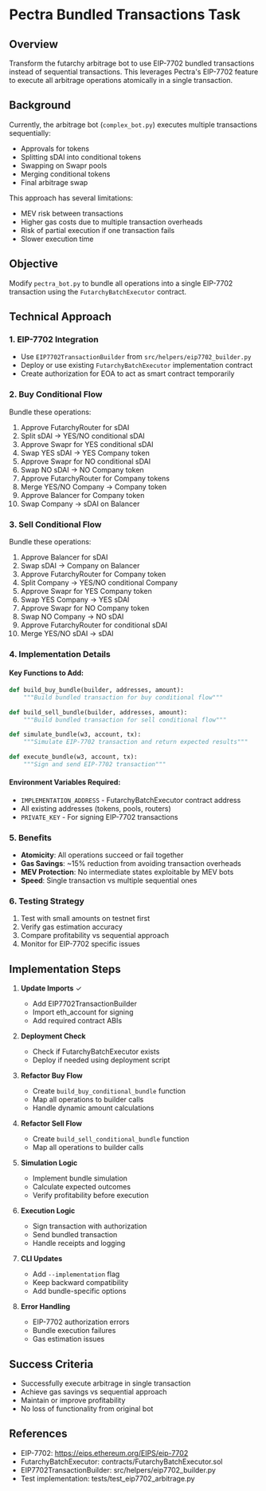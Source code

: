# Pectra Bundled Transactions Task

## Overview
Transform the futarchy arbitrage bot to use EIP-7702 bundled transactions instead of sequential transactions. This leverages Pectra's EIP-7702 feature to execute all arbitrage operations atomically in a single transaction.

## Background
Currently, the arbitrage bot (`complex_bot.py`) executes multiple transactions sequentially:
- Approvals for tokens
- Splitting sDAI into conditional tokens
- Swapping on Swapr pools
- Merging conditional tokens
- Final arbitrage swap

This approach has several limitations:
- MEV risk between transactions
- Higher gas costs due to multiple transaction overheads
- Risk of partial execution if one transaction fails
- Slower execution time

## Objective
Modify `pectra_bot.py` to bundle all operations into a single EIP-7702 transaction using the `FutarchyBatchExecutor` contract.

## Technical Approach

### 1. EIP-7702 Integration
- Use `EIP7702TransactionBuilder` from `src/helpers/eip7702_builder.py`
- Deploy or use existing `FutarchyBatchExecutor` implementation contract
- Create authorization for EOA to act as smart contract temporarily

### 2. Buy Conditional Flow
Bundle these operations:
1. Approve FutarchyRouter for sDAI
2. Split sDAI → YES/NO conditional sDAI
3. Approve Swapr for YES conditional sDAI
4. Swap YES sDAI → YES Company token
5. Approve Swapr for NO conditional sDAI
6. Swap NO sDAI → NO Company token
7. Approve FutarchyRouter for Company tokens
8. Merge YES/NO Company → Company token
9. Approve Balancer for Company token
10. Swap Company → sDAI on Balancer

### 3. Sell Conditional Flow
Bundle these operations:
1. Approve Balancer for sDAI
2. Swap sDAI → Company on Balancer
3. Approve FutarchyRouter for Company token
4. Split Company → YES/NO conditional Company
5. Approve Swapr for YES Company token
6. Swap YES Company → YES sDAI
7. Approve Swapr for NO Company token
8. Swap NO Company → NO sDAI
9. Approve FutarchyRouter for conditional sDAI
10. Merge YES/NO sDAI → sDAI

### 4. Implementation Details

#### Key Functions to Add:
```python
def build_buy_bundle(builder, addresses, amount):
    """Build bundled transaction for buy conditional flow"""
    
def build_sell_bundle(builder, addresses, amount):
    """Build bundled transaction for sell conditional flow"""
    
def simulate_bundle(w3, account, tx):
    """Simulate EIP-7702 transaction and return expected results"""
    
def execute_bundle(w3, account, tx):
    """Sign and send EIP-7702 transaction"""
```

#### Environment Variables Required:
- `IMPLEMENTATION_ADDRESS` - FutarchyBatchExecutor contract address
- All existing addresses (tokens, pools, routers)
- `PRIVATE_KEY` - For signing EIP-7702 transactions

### 5. Benefits
- **Atomicity**: All operations succeed or fail together
- **Gas Savings**: ~15% reduction from avoiding transaction overheads
- **MEV Protection**: No intermediate states exploitable by MEV bots
- **Speed**: Single transaction vs multiple sequential ones

### 6. Testing Strategy
1. Test with small amounts on testnet first
2. Verify gas estimation accuracy
3. Compare profitability vs sequential approach
4. Monitor for EIP-7702 specific issues

## Implementation Steps

1. **Update Imports** ✓
   - Add EIP7702TransactionBuilder
   - Import eth_account for signing
   - Add required contract ABIs

2. **Deployment Check**
   - Check if FutarchyBatchExecutor exists
   - Deploy if needed using deployment script

3. **Refactor Buy Flow**
   - Create `build_buy_conditional_bundle` function
   - Map all operations to builder calls
   - Handle dynamic amount calculations

4. **Refactor Sell Flow**
   - Create `build_sell_conditional_bundle` function
   - Map all operations to builder calls

5. **Simulation Logic**
   - Implement bundle simulation
   - Calculate expected outcomes
   - Verify profitability before execution

6. **Execution Logic**
   - Sign transaction with authorization
   - Send bundled transaction
   - Handle receipts and logging

7. **CLI Updates**
   - Add `--implementation` flag
   - Keep backward compatibility
   - Add bundle-specific options

8. **Error Handling**
   - EIP-7702 authorization errors
   - Bundle execution failures
   - Gas estimation issues

## Success Criteria
- Successfully execute arbitrage in single transaction
- Achieve gas savings vs sequential approach
- Maintain or improve profitability
- No loss of functionality from original bot

## References
- EIP-7702: https://eips.ethereum.org/EIPS/eip-7702
- FutarchyBatchExecutor: contracts/FutarchyBatchExecutor.sol
- EIP7702TransactionBuilder: src/helpers/eip7702_builder.py
- Test implementation: tests/test_eip7702_arbitrage.py